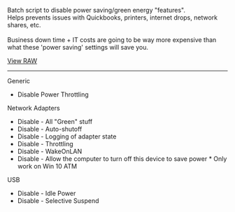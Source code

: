 Batch script to disable power saving/green energy "features".  
Helps prevents issues with Quickbooks, printers, internet drops, network shares, etc.  
<br>
Business down time + IT costs are going to be way more expensive than what these 'power saving' settings will save you.  

[View RAW](https://github.com/ShadowWhisperer/NoGreenWin/blob/main/AntiGreen.bat?raw=true)  

---------- 

Generic
  - Disable Power Throttling

Network Adapters 
  - Disable - All "Green" stuff  
  - Disable - Auto-shutoff  
  - Disable - Logging of adapter state 
  - Disable - Throttling  
  - Disable - WakeOnLAN
  - Disable - Allow the computer to turn off this device to save power  * Only work on Win 10 ATM

USB  
  - Disable - Idle Power  
  - Disable - Selective Suspend  
